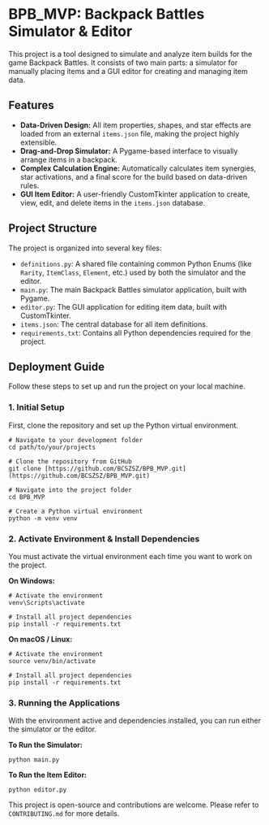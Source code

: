 # BPB_MVP: Backpack Battles Simulator & Editor

This project is a tool designed to simulate and analyze item builds for the game Backpack Battles. It consists of two main parts: a simulator for manually placing items and a GUI editor for creating and managing item data.

## Features

- **Data-Driven Design:** All item properties, shapes, and star effects are loaded from an external `items.json` file, making the project highly extensible.
- **Drag-and-Drop Simulator:** A Pygame-based interface to visually arrange items in a backpack.
- **Complex Calculation Engine:** Automatically calculates item synergies, star activations, and a final score for the build based on data-driven rules.
- **GUI Item Editor:** A user-friendly CustomTkinter application to create, view, edit, and delete items in the `items.json` database.

## Project Structure

The project is organized into several key files:

- `definitions.py`: A shared file containing common Python Enums (like `Rarity`, `ItemClass`, `Element`, etc.) used by both the simulator and the editor.
- `main.py`: The main Backpack Battles simulator application, built with Pygame.
- `editor.py`: The GUI application for editing item data, built with CustomTkinter.
- `items.json`: The central database for all item definitions.
- `requirements.txt`: Contains all Python dependencies required for the project.

## Deployment Guide

Follow these steps to set up and run the project on your local machine.

### 1\. Initial Setup

First, clone the repository and set up the Python virtual environment.

    # Navigate to your development folder
    cd path/to/your/projects

    # Clone the repository from GitHub
    git clone [https://github.com/BCSZSZ/BPB_MVP.git](https://github.com/BCSZSZ/BPB_MVP.git)

    # Navigate into the project folder
    cd BPB_MVP

    # Create a Python virtual environment
    python -m venv venv

### 2\. Activate Environment & Install Dependencies

You must activate the virtual environment each time you want to work on the project.

**On Windows:**

    # Activate the environment
    venv\Scripts\activate

    # Install all project dependencies
    pip install -r requirements.txt

**On macOS / Linux:**

    # Activate the environment
    source venv/bin/activate

    # Install all project dependencies
    pip install -r requirements.txt

### 3\. Running the Applications

With the environment active and dependencies installed, you can run either the simulator or the editor.

**To Run the Simulator:**

    python main.py

**To Run the Item Editor:**

    python editor.py

This project is open-source and contributions are welcome. Please refer to `CONTRIBUTING.md` for more details.
